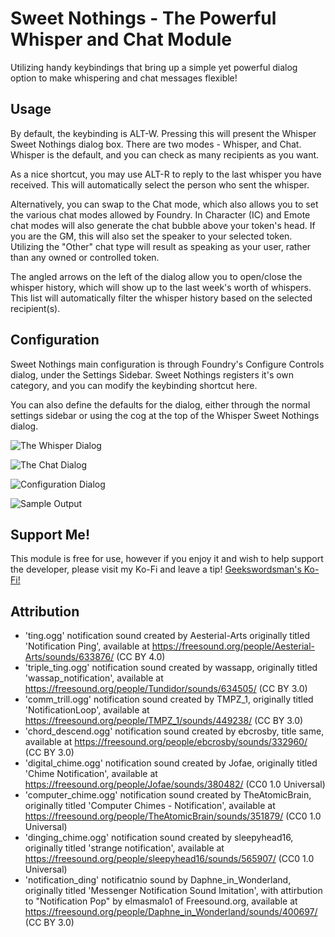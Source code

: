 # Sweet Nothings - The Powerful Whisper and Chat Module

Utilizing handy keybindings that bring up a simple yet powerful dialog option to make whispering and chat messages flexible!

## Usage

By default, the keybinding is ALT-W.  Pressing this will present the Whisper Sweet Nothings dialog box.  There are two modes - Whisper, and Chat.  Whisper is the default, and you can check as many recipients as you want.

As a nice shortcut, you may use ALT-R to reply to the last whisper you have received.  This will automatically select the person who sent the whisper.

Alternatively, you can swap to the Chat mode, which also allows you to set the various chat modes allowed by Foundry.  In Character (IC) and Emote chat modes will also generate the chat bubble above your token's head.  If you are the GM, this will also set the speaker to your selected token.  Utilizing the "Other" chat type will result as speaking as your user, rather than any owned or controlled token.

The angled arrows on the left of the dialog allow you to open/close the whisper history, which will show up to the last week's worth of whispers.  This list will automatically filter 
the whisper history based on the selected recipient(s).

## Configuration

Sweet Nothings main configuration is through Foundry's Configure Controls dialog, under the Settings Sidebar.  Sweet Nothings registers it's own category, and you can modify the keybinding shortcut here.

You can also define the defaults for the dialog, either through the normal settings sidebar or using the cog at the top of the Whisper Sweet Nothings dialog.

![The Whisper Dialog](https://gitlab.com/geekswordsman/SweetNothings/-/wikis/uploads/16a37434911ceef2d838d4eaa9350870/Sweet_Nothings_Whisper_Dialog_1_3.webp)

![The Chat Dialog](https://gitlab.com/geekswordsman/SweetNothings/-/wikis/uploads/a9d2f527bf42d62f561cff27c1ddfdfe/Sweet_Nothings_Chat_Dialog.JPG)

![Configuration Dialog](https://gitlab.com/geekswordsman/SweetNothings/-/wikis/uploads/39e0f053cd987f6548876a676e2ee188/Sweet_Nothings_Config_1_3_1.webp)

![Sample Output](https://gitlab.com/geekswordsman/SweetNothings/-/wikis/uploads/f2acfee538cdbd00a6870f55910dcdf6/Sweet_Nothings_Sample.JPG)

## Support Me!
This module is free for use, however if you enjoy it and wish to help support the developer, please visit my Ko-Fi and leave a tip! [Geekswordsman's Ko-Fi!](https://ko-fi.com/geekswordsman)

## Attribution
- 'ting.ogg' notification sound created by Aesterial-Arts originally titled 'Notification Ping', available at https://freesound.org/people/Aesterial-Arts/sounds/633876/ (CC BY 4.0)
- 'triple_ting.ogg' notification sound created by wassapp, originally titled 'wassap_notification', available at https://freesound.org/people/Tundidor/sounds/634505/ (CC BY 3.0)
- 'comm_trill.ogg' notification sound created by TMPZ_1, originally titled 'NotificationLoop', available at https://freesound.org/people/TMPZ_1/sounds/449238/ (CC BY 3.0)
- 'chord_descend.ogg' notification sound created by ebcrosby, title same, available at https://freesound.org/people/ebcrosby/sounds/332960/ (CC BY 3.0)
- 'digital_chime.ogg' notification sound created by Jofae, originally titled 'Chime Notification', available at https://freesound.org/people/Jofae/sounds/380482/ (CC0 1.0 Universal)
- 'computer_chime.ogg' notification sound created by TheAtomicBrain, originally titled 'Computer Chimes - Notification', available at https://freesound.org/people/TheAtomicBrain/sounds/351879/ (CC0 1.0 Universal)
- 'dinging_chime.ogg' notification sound created by sleepyhead16, originally titled 'strange notification', available at https://freesound.org/people/sleepyhead16/sounds/565907/ (CC0 1.0 Universal)
- 'notification_ding' notificatnio sound by Daphne_in_Wonderland, originally titled 'Messenger Notification Sound Imitation', with attirbution to "Notification Pop" by elmasmalo1 of Freesound.org, available at https://freesound.org/people/Daphne_in_Wonderland/sounds/400697/ (CC BY 3.0)